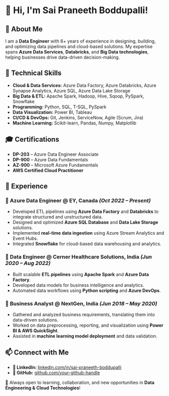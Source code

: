 # 👋 Hi, I'm Sai Praneeth Boddupalli!

## 🚀 About Me
I am a **Data Engineer** with 6+ years of experience in designing, building, and optimizing data pipelines and cloud-based solutions. My expertise spans **Azure Data Services**, **Databricks**, and **Big Data technologies**, helping businesses drive data-driven decision-making.

## 🔹 Technical Skills
- **Cloud & Data Services:** Azure Data Factory, Azure Databricks, Azure Synapse Analytics, Azure SQL, Azure Data Lake Storage
- **Big Data & ETL:** Apache Spark, Hadoop, Hive, Sqoop, PySpark, Snowflake
- **Programming:** Python, SQL, T-SQL, PySpark
- **Data Visualization:** Power BI, Tableau
- **CI/CD & DevOps:** Git, Jenkins, ServiceNow, Agile (Scrum, Jira)
- **Machine Learning:** Scikit-learn, Pandas, Numpy, Matplotlib

## 🎓 Certifications
- **DP-203** – Azure Data Engineer Associate
- **DP-900** – Azure Data Fundamentals
- **AZ-900** – Microsoft Azure Fundamentals
- **AWS Certified Cloud Practitioner**

## 💼 Experience
### 🔹 **Azure Data Engineer** @ EY, Canada *(Oct 2022 – Present)*
- Developed ETL pipelines using **Azure Data Factory** and **Databricks** to integrate structured and unstructured data.
- Designed and optimized **Azure SQL Database** and **Data Lake Storage** solutions.
- Implemented **real-time data ingestion** using Azure Stream Analytics and Event Hubs.
- Integrated **Snowflake** for cloud-based data warehousing and analytics.

### 🔹 **Data Engineer** @ Cerner Healthcare Solutions, India *(Jun 2020 – Aug 2022)*
- Built scalable **ETL pipelines** using **Apache Spark** and **Azure Data Factory**.
- Developed data models for business intelligence and analytics.
- Automated data workflows using **Python scripting** and **Azure DevOps**.

### 🔹 **Business Analyst** @ NextGen, India *(Jun 2018 – May 2020)*
- Gathered and analyzed business requirements, translating them into data-driven solutions.
- Worked on data preprocessing, reporting, and visualization using **Power BI & AWS QuickSight**.
- Assisted in **machine learning model deployment** and data validation.

## 📫 Connect with Me
<!--  - **📧 Email:** [saipraneethboddupalli145@gmail.com](mailto:saipraneethboddupalli145@gmail.com) -->
- **💼 LinkedIn:** [linkedin.com/in/sai-praneeth-boddupalli](https://www.linkedin.com/in/sai-praneeth-boddupalli)
- **🐙 GitHub:** [github.com/your-github-handle](https://github.com/saibdp)

🚀 Always open to learning, collaboration, and new opportunities in **Data Engineering & Cloud Technologies**!
